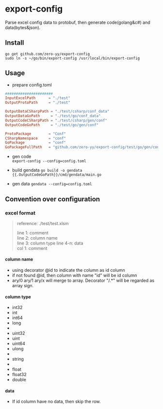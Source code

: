 # export-config
Parse excel config data to protobuf, then generate code(golang&amp;c#) and data(bytes&json).

## Install
`go get github.com/zero-yy/export-config`  
`sudo ln -s ~/go/bin/export-config /usr/local/bin/export-config`

## Usage
* prepare config.toml
```toml
######################
InputExcelPath      = "./test"
OutputProtoPath     = "./test"

OutputDataCSharpPath = "./test/csharp/conf_data"
OutputDataGoPath     = "./test/go/conf_data"
OutputCodeCSharpPath = "./test/csharp/gen/conf"
OutputCodeGoPath     = "./test/go/gen/conf"

ProtoPackage        = "Conf"
CSharpNamespace     = "conf"
GoPackage           = "conf"
GoPackageFullPath   = "github.com/zero-yy/export-config/test/go/gen/conf"
``` 
* gen code   
`export-config --config=config.toml`

* build gendata
`go build -o gendata {{.OutputCodeGoPath}}/cmd/gendata/main.go`

* gen data 
`gendata --config=config.toml`

## Convention over configuration
### excel format
> reference: ./test/test.xlsm
>  
>line 1: comment  
>line 2: column name  
>line 3: column type 
>line 4-n: data  
>col 1: comment

#### column name
* using decorator @id to indicate the column as id column
* if not found @id, then column with name "id" will be id column
* ary/0 ary/1 ary/x will merge to array. Decorator "/.*" will be regarded as array sign. 
#### column type
* int32
* int
* int64
* long
* 
* uint32
* uint
* uint64
* ulong
* 
* string
* 
* float
* float32
* double

#### data
* If id column have no data, then skip the row.  
  
  